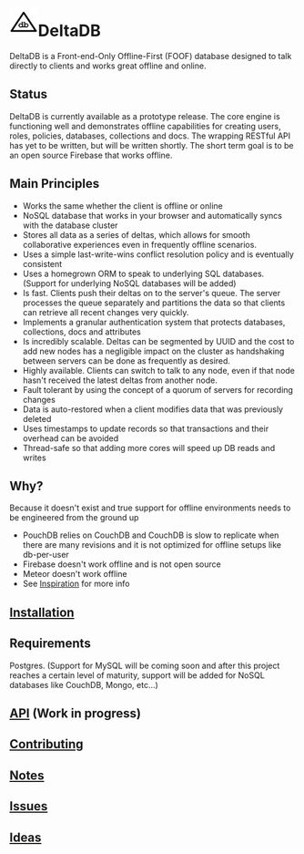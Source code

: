 <img src="https://raw.githubusercontent.com/delta-db/deltadb-server/master/deltadb.png" alt="DeltaDB" width="50" height="50" />DeltaDB
===

DeltaDB is a Front-end-Only Offline-First (FOOF) database designed to talk directly to clients and works great offline and online.


Status
---

DeltaDB is currently available as a prototype release. The core engine is functioning well and demonstrates offline capabilities for creating users, roles, policies, databases, collections and docs. The wrapping RESTful API has yet to be written, but will be written shortly. The short term goal is to be an open source Firebase that works offline.


Main Principles
---

* Works the same whether the client is offline or online
* NoSQL database that works in your browser and automatically syncs with the database cluster
* Stores all data as a series of deltas, which allows for smooth collaborative experiences even in frequently offline scenarios.
* Uses a simple last-write-wins conflict resolution policy and is eventually consistent
* Uses a homegrown ORM to speak to underlying SQL databases. (Support for underlying NoSQL databases will be added)
* Is fast. Clients push their deltas on to the server's queue. The server processes the queue separately and partitions the data so that clients can retrieve all recent changes very quickly.
* Implements a granular authentication system that protects databases, collections, docs and attributes
* Is incredibly scalable. Deltas can be segmented by UUID and the cost to add new nodes has a negligible impact on the cluster as handshaking between servers can be done as frequently as desired.
* Highly available. Clients can switch to talk to any node, even if that node hasn't received the latest deltas from another node.
* Fault tolerant by using the concept of a quorum of servers for recording changes
* Data is auto-restored when a client modifies data that was previously deleted
* Uses timestamps to update records so that transactions and their overhead can be avoided
* Thread-safe so that adding more cores will speed up DB reads and writes


Why?
---

Because it doesn't exist and true support for offline environments needs to be engineered from the ground up
- PouchDB relies on CouchDB and CouchDB is slow to replicate when there are many revisions and it is not optimized for offline setups like db-per-user
- Firebase doesn't work offline and is not open source
- Meteor doesn't work offline
- See [Inspiration](INSPIRATION.md) for more info


[Installation](INSTALL.md)
---


Requirements
---

Postgres. (Support for MySQL will be coming soon and after this project reaches a certain level of maturity, support will be added for NoSQL databases like CouchDB, Mongo, etc...)


[API](API.md) (Work in progress)
---


[Contributing](CONTRIBUTING.md)
---


[Notes](NOTES.md)
---


[Issues](ISSUES.md)
---


[Ideas](IDEAS.md)
---

